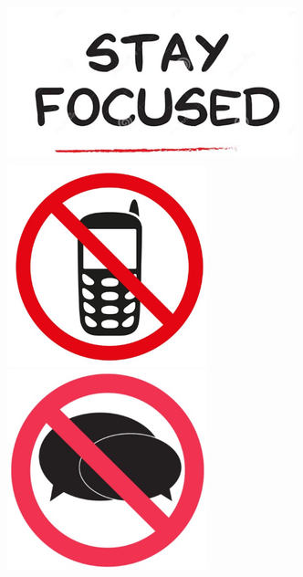 

<img src="https://github.com/otoperalias/Coyuntura/blob/main/clases/images/stay focused.jpg" alt="drawing" width="700"/>



<img src="https://github.com/otoperalias/Coyuntura/blob/main/clases/images/movil prohibido.jpg" alt="drawing" width="350"/>   <img src="https://github.com/otoperalias/Coyuntura/blob/main/clases/images/charlar prohibido.jpg" alt="drawing" width="350"/> 
